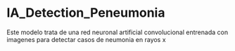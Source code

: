 # IA_Detection_Peneumonia
Este modelo trata de una red neuronal artificial convolucional entrenada con imagenes para detectar casos de neumonia en rayos x
